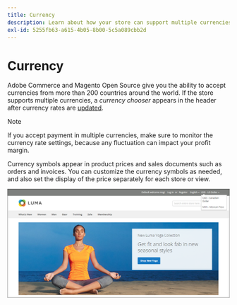 ```yaml
---
title: Currency
description: Learn about how your store can support multiple currencies to enhance the customer experience.
exl-id: 5255fb63-a615-4b05-8b00-5c5a089cbb2d
---
```

# Currency

Adobe Commerce and Magento Open Source give you the ability to accept currencies from more than 200 countries around the world. If the store supports multiple currencies, a _currency chooser_ appears in the header after currency rates are [updated](currency-update.md).

>[!NOTE]
>
>If you accept payment in multiple currencies, make sure to monitor the currency rate settings, because any fluctuation can impact your profit margin.

Currency symbols appear in product prices and sales documents such as orders and invoices. You can customize the currency symbols as needed, and also set the display of the price separately for each store or view.

![Example storefront - currency chooser](./assets/storefront-currency-chooser.png)<!-- zoom -->
